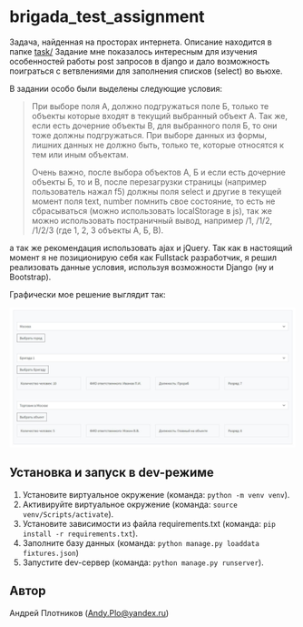 # brigada_test_assignment

Задача, найденная на просторах интернета. Описание находится в папке [task/](https://github.com/AndyPlo/brigada_test_assignment/blob/main/task/task.md) Задание мне показалось интересным для изучения особенностей работы post запросов в django и дало возможность поиграться с ветвлениями для заполнения списков (select) во вьюхе.

В задании особо были выделены следующие условия:

> При выборе поля А, должно подгружаться поле Б, только те объекты
> которые входят в текущий выбранный объект А. Так же, если есть
> дочерние объекты В, для выбранного поля Б, то они тоже должны
> подгружаться. При выборе данных из формы, лишних данных не должно
> быть, только те, которые относятся к тем или иным объектам.
>
> Очень важно, после выбора объектов А, Б и если есть дочерние объекты
> Б, то и В, после перезагрузки страницы (например пользователь нажал
> f5) должны поля select и другие в текущей момент поля text, number
> помнить свое состояние, то есть не сбрасываться (можно использовать
> localStorage в js), так же можно использовать постраничный вывод,
> например /1, /1/2, /1/2/3 (где 1, 2, 3 объекты А, Б, В).

а так же рекомендация использовать ajax и jQuery. Так как в настоящий момент я не позиционирую себя как Fullstack разработчик, я решил реализовать данные условия, используя возможности Django (ну и Bootstrap).

Графически мое решение выглядит так:

<img src="/task/result.png">

## Установка и запуск в dev-режиме

 1. Установите виртуальное окружение (команда: `python -m venv venv`).
 2. Активируйте виртуальное окружение (команда: `source venv/Scripts/activate`).
 3. Установите зависимости из файла requirements.txt (команда: `pip install -r requirements.txt`).
 4. Заполните базу данных (команда: `python manage.py loaddata fixtures.json`)
 5. Запустите dev-сервер (команда: `python manage.py runserver`).

## Автор

Андрей Плотников (Andy.Plo@yandex.ru)